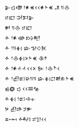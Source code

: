 <div class='block'>
<div class='line'>𒉌𒌓𒈩 𒁹𒀭𒌍𒌋𒌋𒀭𒈨𒌍 𒂗 𒀀𒊮</div>
<div class='line'>𒄑𒊬 𒋫𒁕𒉌</div>
<div class='line'>𒂍 𒀀𒊮 𒄑𒊬</div>
<div class='line'>𒅆 𒁹𒀭𒀝𒋳𒋃</div>
<div class='line'>𒅆 𒁹𒀀𒈬 𒇽𒈠𒄭𒍮</div>
<div class='line'>𒅆 𒁹𒁲𒈬𒉽𒈨𒌍 𒆠𒈫</div>
<div class='line'>𒅆 𒁹𒀭𒈦𒈦𒌋𒌋𒉽 𒌉 𒁹𒁲𒋻𒌋</div>
<div class='line'>𒅆 𒁹𒌷𒆗𒄩𒀀𒀀 𒇽𒈬𒆸𒋢𒉺𒈨𒌍</div>
<div class='line'>𒌗𒁈 𒌓 𒌋𒌋𒐍𒆚</div>
<div class='line'>𒅆𒈬 𒁹𒆗𒈾𒉡</div>
<div class='line'>𒃻 𒌷𒈥𒋡𒊓</div>
<div class='line'>𒊺𒆰 𒅈𒋙 𒄑𒋛𒌋𒌋</div>
</div>